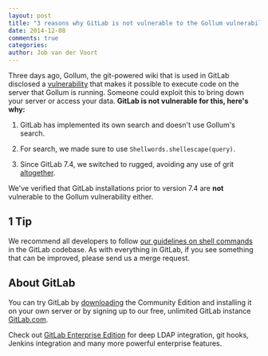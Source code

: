 ```yaml
---
layout: post
title: "3 reasons why GitLab is not vulnerable to the Gollum vulnerability and 1 tip"
date: 2014-12-08
comments: true
categories:
author: Job van der Voort
---
```


Three days ago, Gollum, the git-powered wiki that is used in GitLab disclosed a
[vulnerability](https://github.com/gollum/gollum/issues/913) that makes it possible to execute code on the
server that Gollum is running. Someone could exploit this to bring down your server or access your data.
**GitLab is not vulnerable for this, here's why:**

<!-- more -->

1. GitLab has implemented its own search and doesn't use Gollum's search.

2. For search, we made sure to use `Shellwords.shellescape(query)`.

3. Since GitLab 7.4, we switched to rugged, avoiding any use of grit [altogether](https://gitlab.com/gitlab-org/gitlab_git/blob/master/lib/gitlab_git/repository.rb#L194).

We've verified that GitLab installations prior to version 7.4 are **not** vulnerable
to the Gollum vulnerability either.

## 1 Tip

We recommend all developers to follow [our guidelines on shell commands](https://gitlab.com/gitlab-org/gitlab-ce/blob/master/doc/development/shell_commands.md) in the GitLab codebase.
As with everything in GitLab, if you see something that can be improved, please send us a merge request.

## About GitLab

You can try GitLab by [downloading](https://about.gitlab.com/downloads/) the Community Edition and installing it on your own server or by signing up to our free, unlimited GitLab instance [GitLab.com](https://gitlab.com/users/sign_up).

Check out [GitLab Enterprise Edition](https://about.gitlab.com/features/#enterprise) for deep LDAP integration, git hooks, Jenkins integration and many more powerful enterprise features.
